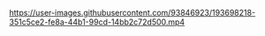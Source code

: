 


https://user-images.githubusercontent.com/93846923/193698218-351c5ce2-fe8a-44b1-99cd-14bb2c72d500.mp4

